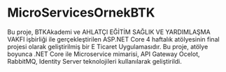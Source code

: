 # MicroServicesOrnekBTK

Bu proje, BTKAkademi ve AHLATÇI EĞİTİM SAĞLIK VE YARDIMLAŞMA VAKFI işbirliği ile gerçekleştirilen ASP.NET Core 4 haftalık atölyesinin final projesi olarak geliştirilmiş bir E Ticaret Uygulamasıdır. Bu proje, atölye boyunca .NET Core ile Microservice mimarisi, API Gateway Ocelot, RabbitMQ, Identity Server teknolojileri kullanılarak geliştirildi.
